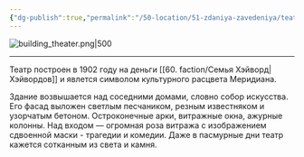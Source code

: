 ```yaml
---
{"dg-publish":true,"permalink":"/50-location/51-zdaniya-zavedeniya/teatr-zolotaya-maska/","tags":["локация/заведение"]}
---
```


![building_theater.png|500](/img/user/90.%20files/building_theater.png)

---
Театр построен в 1902 году на деньги [[60. faction/Семья Хэйворд\|Хэйвордов]] и явлется символом культурного расцвета Меридиана. 

Здание возвышается над соседними домами, словно собор искусства. Его фасад выложен светлым песчаником, резным известняком и узорчатым бетоном. Остроконечные арки, витражные окна, ажурные колонны. Над входом — огромная роза витража с изображением сдвоенной маски - трагедии и комедии. Даже в пасмурные дни театр кажется сотканным из света и камня.